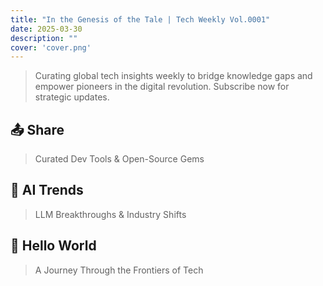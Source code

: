 ```yaml
---
title: "In the Genesis of the Tale | Tech Weekly Vol.0001"
date: 2025-03-30
description: ""
cover: 'cover.png'
---
```


> Curating global tech insights weekly to bridge knowledge gaps and empower pioneers in the digital revolution. Subscribe now for strategic updates.

## 📤 Share

> Curated Dev Tools & Open-Source Gems

## 🚀 AI Trends

> LLM Breakthroughs & Industry Shifts

## 👋 Hello World

> A Journey Through the Frontiers of Tech

